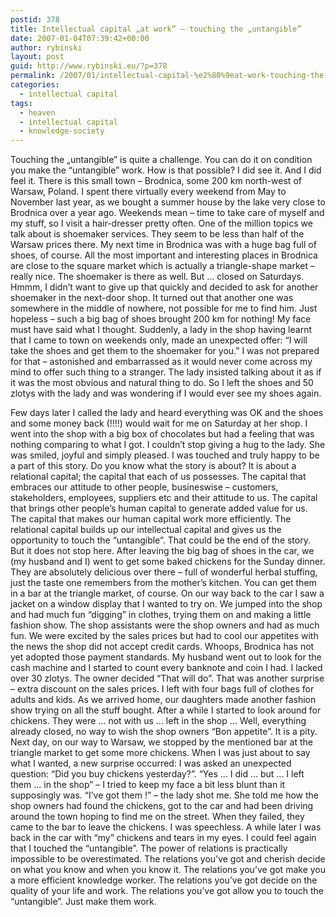 ```yaml
---
postid: 378
title: Intellectual capital „at work” – touching the „untangible”
date: 2007-01-04T07:39:42+00:00
author: rybinski
layout: post
guid: http://www.rybinski.eu/?p=378
permalink: /2007/01/intellectual-capital-%e2%80%9eat-work-touching-the-%e2%80%9euntangible/
categories:
  - intellectual capital
tags:
  - heaven
  - intellectual capital
  - knowledge-society
---
```

Touching the „untangible” is quite a challenge. You can do it on condition you make the “untangible” work. How is that possible? I did see it. And I did feel it. There is this small town – Brodnica, some 200 km north-west of Warsaw, Poland. I spent there virtually every weekend from May to November last year, as we bought a summer house by the lake very close to Brodnica over a year ago. Weekends mean – time to take care of myself and my stuff, so I visit a hair-dresser pretty often. One of the million topics we talk about is shoemaker services. They seem to be less than half of the Warsaw prices there. My next time in Brodnica was with a huge bag full of shoes, of course. All the most important and interesting places in Brodnica are close to the square market which is actually a triangle-shape market – really nice. The shoemaker is there as well. But … closed on Saturdays. Hmmm, I didn’t want to give up that quickly and decided to ask for another shoemaker in the next-door shop. It turned out that another one was somewhere in the middle of nowhere, not possible for me to find him. Just hopeless – such a big bag of shoes brought 200 km for nothing! My face must have said what I thought. Suddenly, a lady in the shop having learnt that I came to town on weekends only, made an unexpected offer: “I will take the shoes and get them to the shoemaker for you.” I was not prepared for that – astonished and embarrassed as it would never come across my mind to offer such thing to a stranger. The lady insisted talking about it as if it was the most obvious and natural thing to do. So I left the shoes and 50 zlotys with the lady and was wondering if I would ever see my shoes again.

<!--more-->

Few days later I called the lady and heard everything was OK and the shoes and some money back (!!!!) would wait for me on Saturday at her shop. I went into the shop with a big box of chocolates but had a feeling that was nothing comparing to what I got. I couldn’t stop giving a hug to the lady. She was smiled, joyful and simply pleased. I was touched and truly happy to be a part of this story. Do you know what the story is about? It is about a relational capital; the capital that each of us possesses. The capital that embraces our attitude to other people, busineswise – customers, stakeholders, employees, suppliers etc and their attitude to us. The capital that brings other people’s human capital to generate added value for us. The capital that makes our human capital work more efficiently. The relational capital builds up our intellectual capital and gives us the opportunity to touch the “untangible”. That could be the end of the story. But it does not stop here. After leaving the big bag of shoes in the car, we (my husband and I) went to get some baked chickens for the Sunday dinner. They are absolutely delicious over there – full of wonderful herbal stuffing, just the taste one remembers from the mother’s kitchen. You can get them in a bar at the triangle market, of course. On our way back to the car I saw a jacket on a window display that I wanted to try on. We jumped into the shop and had much fun “digging” in clothes, trying them on and making a little fashion show. The shop assistants were the shop owners and had as much fun. We were excited by the sales prices but had to cool our appetites with the news the shop did not accept credit cards. Whoops, Brodnica has not yet adopted those payment standards. My husband went out to look for the cash machine and I started to count every banknote and coin I had. I lacked over 30 zlotys. The owner decided “That will do”. That was another surprise – extra discount on the sales prices. I left with four bags full of clothes for adults and kids. As we arrived home, our daughters made another fashion show trying on all the stuff bought. After a while I started to look around for chickens. They were … not with us … left in the shop … Well, everything already closed, no way to wish the shop owners “Bon appetite”. It is a pity. Next day, on our way to Warsaw, we stopped by the mentioned bar at the triangle market to get some more chickens. When I was just about to say what I wanted, a new surprise occurred: I was asked an unexpected question: “Did you buy chickens yesterday?”. “Yes … I did … but … I left them … in the shop” – I tried to keep my face a bit less blunt than it supposingly was. “I’ve got them !” – the lady shot me. She told me how the shop owners had found the chickens, got to the car and had been driving around the town hoping to find me on the street. When they failed, they came to the bar to leave the chickens. I was speechless. A while later I was back in the car with “my” chickens and tears in my eyes. I could feel again that I touched the “untangible”. The power of relations is practically impossible to be overestimated. The relations you’ve got and cherish decide on what you know and when you know it. The relations you’ve got make you a more efficient knowledge worker. The relations you’ve got decide on the quality of your life and work. The relations you’ve got allow you to touch the “untangible”. Just make them work.
